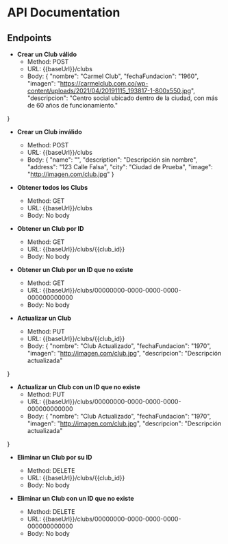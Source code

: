 # API Documentation
## Endpoints
- **Crear un Club válido**
  - Method: POST
  - URL: {{baseUrl}}/clubs
  - Body: {
    "nombre": "Carmel Club",
    "fechaFundacion": "1960",
    "imagen": "https://carmelclub.com.co/wp-content/uploads/2021/04/20191115_193817-1-800x550.jpg",
    "descripcion": "Centro social ubicado dentro de la ciudad, con más de 60 años de funcionamiento."

}

- **Crear un Club inválido**
  - Method: POST
  - URL: {{baseUrl}}/clubs
  - Body: {
  "name": "",
  "description": "Descripción sin nombre",
  "address": "123 Calle Falsa",
  "city": "Ciudad de Prueba",
  "image": "http://imagen.com/club.jpg"
}

- **Obtener todos los Clubs**
  - Method: GET
  - URL: {{baseUrl}}/clubs
  - Body: No body

- **Obtener un Club por ID**
  - Method: GET
  - URL: {{baseUrl}}/clubs/{{club_id}}
  - Body: No body

- **Obtener un Club por un ID que no existe**
  - Method: GET
  - URL: {{baseUrl}}/clubs/00000000-0000-0000-0000-000000000000
  - Body: No body

- **Actualizar un Club**
  - Method: PUT
  - URL: {{baseUrl}}/clubs/{{club_id}}
  - Body: {
  "nombre": "Club Actualizado",
  "fechaFundacion": "1970",
  "imagen": "http://imagen.com/club.jpg",
  "descripcion": "Descripción actualizada"

}

- **Actualizar un Club con un ID que no existe**
  - Method: PUT
  - URL: {{baseUrl}}/clubs/00000000-0000-0000-0000-000000000000
  - Body: {
  "nombre": "Club Actualizado",
  "fechaFundacion": "1970",
  "imagen": "http://imagen.com/club.jpg",
  "descripcion": "Descripción actualizada"

}

- **Eliminar un Club por su ID**
  - Method: DELETE
  - URL: {{baseUrl}}/clubs/{{club_id}}
  - Body: No body

- **Eliminar un Club con un ID que no existe**
  - Method: DELETE
  - URL: {{baseUrl}}/clubs/00000000-0000-0000-0000-000000000000
  - Body: No body


